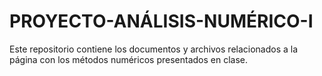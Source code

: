 # PROYECTO-ANÁLISIS-NUMÉRICO-I
Este repositorio contiene los documentos y archivos relacionados a la página con los métodos numéricos presentados en clase.
